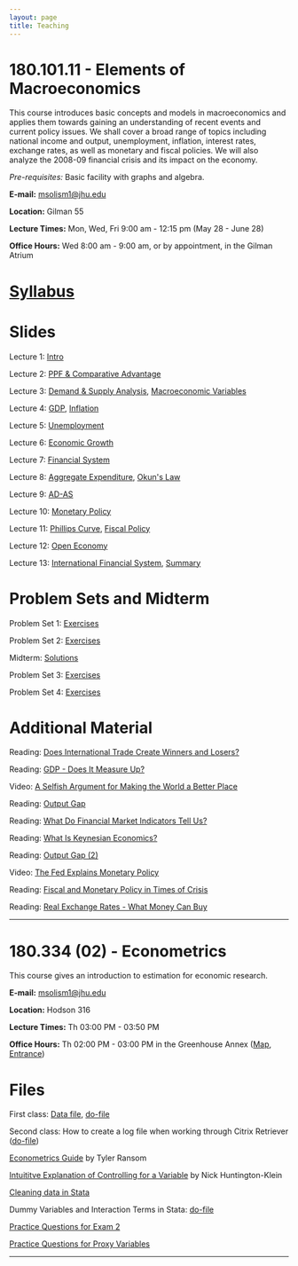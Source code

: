 ```yaml
---
layout: page
title: Teaching
---
```


# 180.101.11 - Elements of Macroeconomics

This course introduces basic concepts and models in macroeconomics and applies them towards gaining an understanding of 
recent events and current policy issues. We shall cover a broad range of topics including national income and output, 
unemployment, inflation, interest rates, exchange rates, as well as monetary and fiscal policies. We will also analyze the 2008-09 financial crisis and its impact on the economy. 

*Pre-requisites:* Basic facility with graphs and algebra. 

**E-mail:** <msolism1@jhu.edu>

**Location:** Gilman 55

**Lecture Times:** Mon, Wed, Fri    9:00 am - 12:15 pm     (May 28 - June 28)

**Office Hours:** Wed 8:00 am - 9:00 am, or by appointment, in the Gilman Atrium

# [Syllabus](/files/teaching/macro/Syllabus101.pdf)

# Slides

Lecture 1: [Intro](/files/teaching/macro/Slides101_01_Intro.pdf)

Lecture 2: [PPF & Comparative Advantage](/files/teaching/macro/Slides101_02_PPF.pdf)

Lecture 3: [Demand & Supply Analysis](/files/teaching/macro/Slides101_03_DS.pdf), [Macroeconomic Variables](/files/teaching/macro/Slides101_03_MacroVars.pdf)

Lecture 4: [GDP](/files/teaching/macro/Slides101_04_GDP.pdf), [Inflation](/files/teaching/macro/Slides101_04_Inflation.pdf)

Lecture 5: [Unemployment](/files/teaching/macro/Slides101_05_Unemployment.pdf)

Lecture 6: [Economic Growth](/files/teaching/macro/Slides101_06_Growth.pdf)

Lecture 7: [Financial System](/files/teaching/macro/Slides101_07_S&I.pdf)

Lecture 8: [Aggregate Expenditure](/files/teaching/macro/Slides101_08_AE.pdf), [Okun's Law](/files/teaching/macro/Slides101_08_Okun.pdf)

Lecture 9: [AD-AS](/files/teaching/macro/Slides101_09_AD-AS.pdf)

Lecture 10: [Monetary Policy](/files/teaching/macro/Slides101_10_MP.pdf)

Lecture 11: [Phillips Curve](/files/teaching/macro/Slides101_11_PC.pdf), [Fiscal Policy](/files/teaching/macro/Slides101_11_FP.pdf)

Lecture 12: [Open Economy](/files/teaching/macro/Slides101_12_OE.pdf)

Lecture 13: [International Financial System](/files/teaching/macro/Slides101_13_IFS.pdf), [Summary](/files/teaching/macro/Slides101_13_Summary.pdf)

# Problem Sets and Midterm

Problem Set 1: [Exercises](/files/teaching/macro/PS1.pdf)

Problem Set 2: [Exercises](/files/teaching/macro/PS2.pdf)

Midterm: [Solutions](/files/teaching/macro/Midterm_Sols.pdf)

Problem Set 3: [Exercises](/files/teaching/macro/PS3.pdf)

Problem Set 4: [Exercises](/files/teaching/macro/PS4.pdf)

# Additional Material

Reading: [Does International Trade Create Winners and Losers?](/files/teaching/macro/Reading-International_Trade.pdf)

Reading: [GDP - Does It Measure Up?](/files/teaching/macro/Reading-GDP.pdf)

Video: [A Selfish Argument for Making the World a Better Place](https://youtu.be/rvskMHn0sqQ)

Reading: [Output Gap](/files/teaching/macro/Reading-Output_Gap.pdf)

Reading: [What Do Financial Market Indicators Tell Us?](/files/teaching/macro/Reading-Financial_Market_Indicators.pdf)

Reading: [What Is Keynesian Economics?](/files/teaching/macro/Reading-Keynesian_Economics.pdf)

Reading: [Output Gap (2)](/files/teaching/macro/Reading-Output_Gap_2.pdf)

Video: [The Fed Explains Monetary Policy](https://youtu.be/wOfQPn9Jwpo)

Reading: [Fiscal and Monetary Policy in Times of Crisis](/files/teaching/macro/Reading-FP&MP_in_Crisis.pdf)

Reading: [Real Exchange Rates - What Money Can Buy](/files/teaching/macro/Reading-RER.pdf)

---

# 180.334 (02) - Econometrics

This course gives an introduction to estimation for economic research.

**E-mail:** <msolism1@jhu.edu>

**Location:** Hodson 316

**Lecture Times:** Th 03:00 PM - 03:50 PM

**Office Hours:** Th 02:00 PM - 03:00 PM in the Greenhouse Annex ([Map](/files/teaching/Greenhouse_Map.png), [Entrance](/files/teaching/Greenhouse_Entrance.png))

# Files

First class: [Data file](/files/teaching/intro_hs0.csv), [do-file](/files/teaching/metrics/example.do)

Second class: How to create a log file when working through Citrix Retriever ([do-file](/files/teaching/metrics/how-to-log-file.do))

[Econometrics Guide](/files/teaching/metrics/Econometrics_Guide.pdf) by Tyler Ransom

[Intuititve Explanation of Controlling for a Variable](http://nickchk.com/causalgraphs.html) by Nick Huntington-Klein

[Cleaning data in Stata](https://mdl.library.utoronto.ca/technology/tutorials/cleaning-data-stata)

Dummy Variables and Interaction Terms in Stata: [do-file](/files/teaching/metrics/dummies_and_interactions.do)

[Practice Questions for Exam 2](/files/teaching/metrics/Exam2_PracticeQuestions.pdf)

[Practice Questions for Proxy Variables](/files/teaching/metrics/Ch9_PracticeQuestions.pdf)

___
